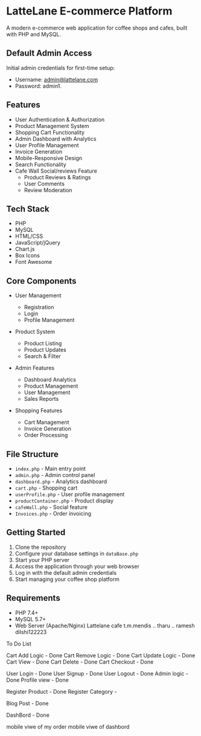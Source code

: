 # LatteLane E-commerce Platform

A modern e-commerce web application for coffee shops and cafes, built with PHP and MySQL.

## Default Admin Access

Initial admin credentials for first-time setup:
- Username: admin@lattelane.com
- Password: admin1.


## Features

- User Authentication & Authorization
- Product Management System
- Shopping Cart Functionality
- Admin Dashboard with Analytics
- User Profile Management
- Invoice Generation
- Mobile-Responsive Design
- Search Functionality
- Cafe Wall Social/reviews Feature 
  - Product Reviews & Ratings
  - User Comments
  - Review Moderation

## Tech Stack

- PHP
- MySQL
- HTML/CSS
- JavaScript/jQuery
- Chart.js
- Box Icons
- Font Awesome

## Core Components

- User Management
  - Registration
  - Login
  - Profile Management
  
- Product System
  - Product Listing
  - Product Updates
  - Search & Filter
  
- Admin Features
  - Dashboard Analytics
  - Product Management
  - User Management
  - Sales Reports
  
- Shopping Features
  - Cart Management
  - Invoice Generation
  - Order Processing

## File Structure

- `index.php` - Main entry point
- `admin.php` - Admin control panel
- `dashboard.php` - Analytics dashboard
- `cart.php` - Shopping cart
- `userProfile.php` - User profile management
- `productContainer.php` - Product display
- `cafeWall.php` - Social feature
- `Invoices.php` - Order invoicing

## Getting Started

1. Clone the repository
2. Configure your database settings in `dataBase.php`
4. Start your PHP server
5. Access the application through your web browser
6. Log in with the default admin credentials
7. Start managing your coffee shop platform

## Requirements

- PHP 7.4+
- MySQL 5.7+
- Web Server (Apache/Nginx)
Lattelane cafe
t.m.mendis
..
tharu
..
ramesh
dilshi122223


To Do List

Cart Add Logic - Done
Cart Remove Logic - Done
Cart Update Logic - Done
Cart View - Done
Cart Delete - Done
Cart Checkout - Done

User Login - Done
User Signup - Done
User Logout - Done
Admin logic - Done
Profile view - Done

Register Product - Done
Register Category -

Blog Post - Done

DashBord - Done

mobile viwe of my order
mobile viwe of dashbord



